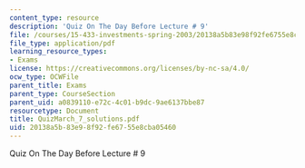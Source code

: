 ```yaml
---
content_type: resource
description: 'Quiz On The Day Before Lecture # 9'
file: /courses/15-433-investments-spring-2003/20138a5b83e98f92fe6755e8cba05460_QuizMarch_7_solutions.pdf
file_type: application/pdf
learning_resource_types:
- Exams
license: https://creativecommons.org/licenses/by-nc-sa/4.0/
ocw_type: OCWFile
parent_title: Exams
parent_type: CourseSection
parent_uid: a0839110-e72c-4c01-b9dc-9ae6137bbe87
resourcetype: Document
title: QuizMarch_7_solutions.pdf
uid: 20138a5b-83e9-8f92-fe67-55e8cba05460
---
```

Quiz On The Day Before Lecture # 9